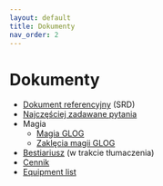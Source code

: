 ```yaml
---
layout: default
title: Dokumenty
nav_order: 2
---
```

# Dokumenty

- [Dokument referencyjny](docs/cairn-srd-pl.md) (SRD)
- [Najczęściej zadawane pytania](docs/faqs-pl.md)
- Magia
  - [Magia GLOG](docs/glog-magic-pl.md)
  - [Zaklęcia magii GLOG](docs/glog-spells-pl.md)
- [Bestiariusz](docs/monsters-pl.md) (w trakcie tłumaczenia)
- [Cennik](./docs/equipment-list-pl.md)
- [Equipment list](./docs/equipment-list.md)
